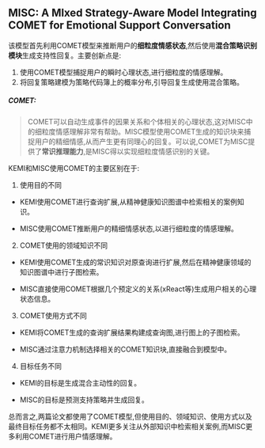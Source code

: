 ## MISC: A MIxed Strategy-Aware Model Integrating COMET for Emotional Support Conversation

该模型首先利用COMET模型来推断用户的**细粒度情感状态**,然后使用**混合策略识别模块**生成支持性回复。主要创新点是:

1. 使用COMET模型捕捉用户的瞬时心理状态,进行细粒度的情感理解。
2. 将回复策略建模为策略代码簿上的概率分布,引导回复生成使用混合策略。

##### COMET:

> COMET可以自动生成事件的因果关系和个体相关的心理状态,这对MISC中的细粒度情感理解非常有帮助。MISC模型使用COMET生成的知识块来捕捉用户的精细情感,从而产生更有同理心的回复。可以说,COMET为MISC提供了**常识推理能力**,是MISC得以实现细粒度情感识别的关键。

KEMI和MISC使用COMET的主要区别在于:

1) 使用目的不同

- KEMI使用COMET进行查询扩展,从精神健康知识图谱中检索相关的案例知识。

- MISC使用COMET推断用户的精细情感状态,以进行细粒度的情感理解。

2) COMET使用的领域知识不同

- KEMI使用COMET生成的常识知识对原查询进行扩展,然后在精神健康领域的知识图谱中进行子图检索。

- MISC直接使用COMET根据几个预定义的关系(xReact等)生成用户相关的心理状态信息。

3) COMET使用方式不同

- KEMI将COMET生成的查询扩展结果构建成查询图,进行图上的子图检索。

- MISC通过注意力机制选择相关的COMET知识块,直接融合到模型中。

4) 目标任务不同

- KEMI的目标是生成混合主动性的回复。

- MISC的目标是预测支持策略并生成回复。

总而言之,两篇论文都使用了COMET模型,但使用目的、领域知识、使用方式以及最终目标任务都不太相同。KEMI更多关注从外部知识中检索相关案例,而MISC更多利用COMET进行用户情感理解。
